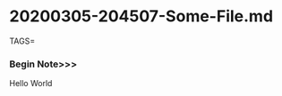 [//]: 20200305-204507-Some-File.md
# 20200305-204507-Some-File.md
TAGS=
### Begin Note>>>
Hello World

